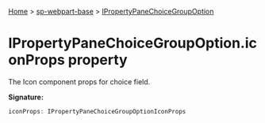 <!-- docId=sp-webpart-base.ipropertypanechoicegroupoption.iconprops -->

[Home](./index.md) &gt; [sp-webpart-base](./sp-webpart-base.md) &gt; [IPropertyPaneChoiceGroupOption](./sp-webpart-base.ipropertypanechoicegroupoption.md)

# IPropertyPaneChoiceGroupOption.iconProps property

The Icon component props for choice field.

**Signature:**
```javascript
iconProps: IPropertyPaneChoiceGroupOptionIconProps
```
